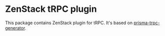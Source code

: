 # ZenStack tRPC plugin

This package contains ZenStack plugin for tRPC. It's based on [prisma-trpc-generator](https://github.com/omar-dulaimi/prisma-trpc-generator).
